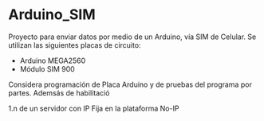 # Arduino_SIM
Proyecto para enviar datos por medio de un Arduino, vía SIM de Celular. Se utilizan las siguientes placas de circuito:
-  Arduino  MEGA2560
- Módulo SIM 900

Considera programación de Placa Arduino y de pruebas del programa por partes. Ademsás de habilitació

1.n de un servidor con IP Fija en la plataforma No-IP
